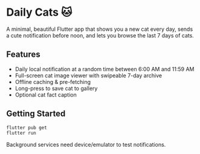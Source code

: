 # Daily Cats 🐱

A minimal, beautiful Flutter app that shows you a new cat every day, sends a cute notification before noon, and lets you browse the last 7 days of cats.

## Features
- Daily local notification at a random time between 6:00 AM and 11:59 AM
- Full-screen cat image viewer with swipeable 7-day archive
- Offline caching & pre-fetching
- Long-press to save cat to gallery
- Optional cat fact caption

## Getting Started

```bash
flutter pub get
flutter run
```

Background services need device/emulator to test notifications.
